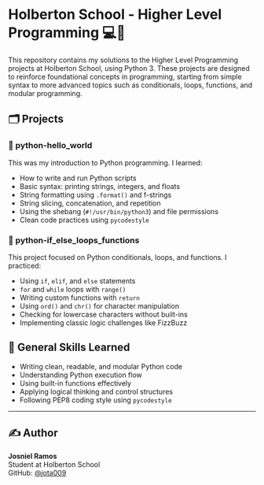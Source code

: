 # Holberton School - Higher Level Programming 💻🐍

This repository contains my solutions to the Higher Level Programming projects at Holberton School, using Python 3. These projects are designed to reinforce foundational concepts in programming, starting from simple syntax to more advanced topics such as conditionals, loops, functions, and modular programming.

## 🗂️ Projects

### 📁 python-hello_world

This was my introduction to Python programming. I learned:
- How to write and run Python scripts
- Basic syntax: printing strings, integers, and floats
- String formatting using `.format()` and f-strings
- String slicing, concatenation, and repetition
- Using the shebang (`#!/usr/bin/python3`) and file permissions
- Clean code practices using `pycodestyle`

### 📁 python-if_else_loops_functions

This project focused on Python conditionals, loops, and functions. I practiced:
- Using `if`, `elif`, and `else` statements
- `for` and `while` loops with `range()`
- Writing custom functions with `return`
- Using `ord()` and `chr()` for character manipulation
- Checking for lowercase characters without built-ins
- Implementing classic logic challenges like FizzBuzz

## 📎 General Skills Learned

- Writing clean, readable, and modular Python code
- Understanding Python execution flow
- Using built-in functions effectively
- Applying logical thinking and control structures
- Following PEP8 coding style using `pycodestyle`

---

## ✍️ Author

**Josniel Ramos**  
Student at Holberton School  
GitHub: [@jota009](https://github.com/jota009)

